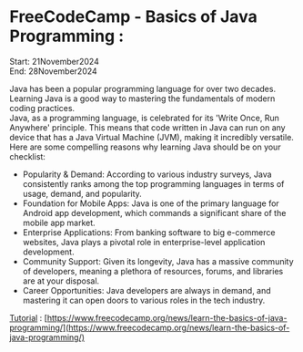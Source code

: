 # FreeCodeCamp - Basics of Java Programming :
Start: 21November2024</br>
End: 28November2024</br>

Java has been a popular programming language for over two decades. Learning Java is a good way to mastering the fundamentals of modern coding practices.</br>
Java, as a programming language, is celebrated for its 'Write Once, Run Anywhere' principle. This means that code written in Java can run on any device that has a Java Virtual Machine (JVM), making it incredibly versatile. Here are some compelling reasons why learning Java should be on your checklist:</br>

- Popularity & Demand: According to various industry surveys, Java consistently ranks among the top programming languages in terms of usage, demand, and popularity.</br>
- Foundation for Mobile Apps: Java is one of the primary language for Android app development, which commands a significant share of the mobile app market.</br>
- Enterprise Applications: From banking software to big e-commerce websites, Java plays a pivotal role in enterprise-level application development.</br>
- Community Support: Given its longevity, Java has a massive community of developers, meaning a plethora of resources, forums, and libraries are at your disposal.</br>
- Career Opportunities: Java developers are always in demand, and mastering it can open doors to various roles in the tech industry.</br>

[Tutorial](https://www.youtube.com/watch?v=GdzRzWymT4c&ab_channel=freeCodeCamp.org) : [https://www.freecodecamp.org/news/learn-the-basics-of-java-programming/](https://www.freecodecamp.org/news/learn-the-basics-of-java-programming/)
